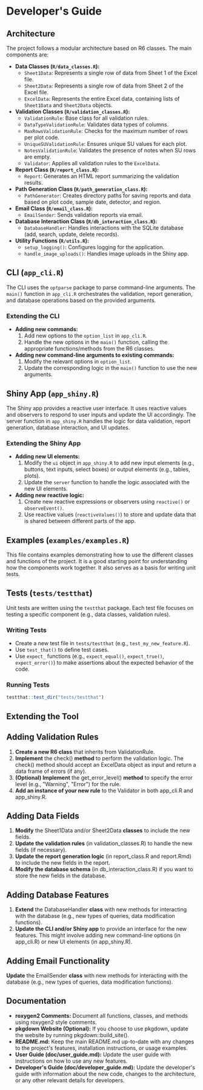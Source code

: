 # Developer's Guide

## Architecture

The project follows a modular architecture based on R6 classes. The main components are:

-   **Data Classes (`R/data_classes.R`):**
    -   `Sheet1Data`: Represents a single row of data from Sheet 1 of the Excel file.
    -   `Sheet2Data`: Represents a single row of data from Sheet 2 of the Excel file.
    -   `ExcelData`: Represents the entire Excel data, containing lists of `Sheet1Data` and `Sheet2Data` objects.
-   **Validation Classes (`R/validation_classes.R`):**
    -   `ValidationRule`: Base class for all validation rules.
    -   `DataTypeValidationRule`: Validates data types of columns.
    -   `MaxRowsValidationRule`: Checks for the maximum number of rows per plot code.
    -   `UniqueSUValidationRule`: Ensures unique SU values for each plot.
    -   `NotesValidationRule`: Validates the presence of notes when SU rows are empty.
    -   `Validator`: Applies all validation rules to the `ExcelData`.
-   **Report Class (`R/report_class.R`):**
    -   `Report`: Generates an HTML report summarizing the validation results.
-   **Path Generation Class (`R/path_generation_class.R`):**
    -   `PathGenerator`: Creates directory paths for saving reports and data based on plot code, sample date, detector, and region.
-   **Email Class (`R/email_class.R`):**
    -   `EmailSender`: Sends validation reports via email.
-   **Database Interaction Class (`R/db_interaction_class.R`):**
    -   `DatabaseHandler`: Handles interactions with the SQLite database (add, search, update, delete records).
-   **Utility Functions (`R/utils.R`):**
    -   `setup_logging()`: Configures logging for the application.
    -   `handle_image_uploads()`: Handles image uploads in the Shiny app.

## CLI (`app_cli.R`)

The CLI uses the `optparse` package to parse command-line arguments. The `main()` function in `app_cli.R` orchestrates the validation, report generation, and database operations based on the provided arguments.

### Extending the CLI

-   **Adding new commands:**
    1. Add new options to the `option_list` in `app_cli.R`.
    2. Handle the new options in the `main()` function, calling the appropriate functions/methods from the R6 classes.
-   **Adding new command-line arguments to existing commands:**
    1. Modify the relevant options in `option_list`.
    2. Update the corresponding logic in the `main()` function to use the new arguments.

## Shiny App (`app_shiny.R`)

The Shiny app provides a reactive user interface. It uses reactive values and observers to respond to user inputs and update the UI accordingly. The server function in `app_shiny.R` handles the logic for data validation, report generation, database interaction, and UI updates.

### Extending the Shiny App

-   **Adding new UI elements:**
    1. Modify the `ui` object in `app_shiny.R` to add new input elements (e.g., buttons, text inputs, select boxes) or output elements (e.g., tables, plots).
    2. Update the `server` function to handle the logic associated with the new UI elements.
-   **Adding new reactive logic:**
    1. Create new reactive expressions or observers using `reactive()` or `observeEvent()`.
    2. Use reactive values (`reactiveValues()`) to store and update data that is shared between different parts of the app.

## Examples (`examples/examples.R`)

This file contains examples demonstrating how to use the different classes and functions of the project. It is a good starting point for understanding how the components work together. It also serves as a basis for writing unit tests.

## Tests (`tests/testthat`)

Unit tests are written using the `testthat` package. Each test file focuses on testing a specific component (e.g., data classes, validation rules).

### Writing Tests

-   Create a new test file in `tests/testthat` (e.g., `test_my_new_feature.R`).
-   Use `test_that()` to define test cases.
-   Use `expect_` functions (e.g., `expect_equal()`, `expect_true()`, `expect_error()`) to make assertions about the expected behavior of the code.

### Running Tests

```R
testthat::test_dir("tests/testthat")
```
## Extending the Tool
## Adding Validation Rules
1.  **Create a new R6 class** that inherits from ValidationRule.
2.  **Implement** the check() **method** to perform the validation logic. The check() method should accept an ExcelData object as input and return a data frame of errors (if any).
3.  **(Optional) Implement** the get_error_level() **method** to specify the error level (e.g., "Warning", "Error") for the rule.
4.  **Add an instance of your new rule** to the Validator in both app_cli.R and app_shiny.R.

## Adding Data Fields
1. **Modify** the Sheet1Data and/or Sheet2Data **classes** to include the new fields.
2. **Update the validation rules** (in validation_classes.R) to handle the new fields (if necessary).
3. **Update the report generation logic** (in report_class.R and report.Rmd) to include the new fields in the report.
4. **Modify the database schema** (in db_interaction_class.R) if you want to store the new fields in the database.

## Adding Database Features
1. **Extend** the DatabaseHandler **class** with new methods for interacting with the database (e.g., new types of queries, data modification functions).
2. **Update the CLI and/or Shiny app** to provide an interface for the new features. This might involve adding new command-line options (in app_cli.R) or new UI elements (in app_shiny.R).

## Adding Email Functionality
**Update** the EmailSender **class** with new methods for interacting with the database (e.g., new types of queries, data modification functions).

## Documentation
-   **roxygen2 Comments:** Document all functions, classes, and methods using roxygen2 style comments.
-   **pkgdown Website (Optional):** If you choose to use pkgdown, update the website by running pkgdown::build_site().
-   **README.md:** Keep the main README.md up-to-date with any changes to the project's features, installation instructions, or usage examples.
-   **User Guide (doc/user_guide.md):** Update the user guide with instructions on how to use any new features.
-   **Developer's Guide (doc/developer_guide.md):** Update the developer's guide with information about the new code, changes to the architecture, or any other relevant details for developers.
